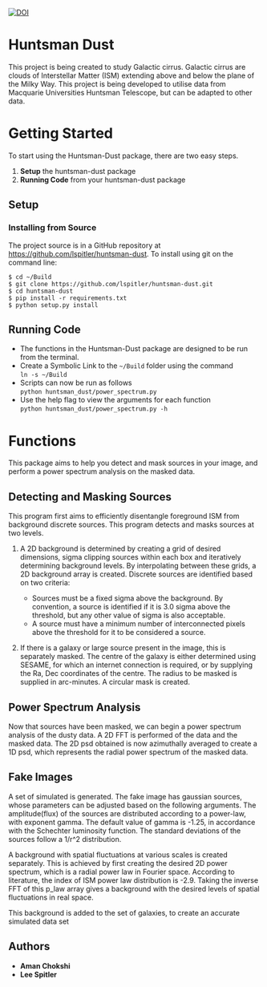 [![DOI](https://zenodo.org/badge/DOI/10.5281/zenodo.1323168.svg)](https://doi.org/10.5281/zenodo.1323168)

# Huntsman Dust

This project is being created to study Galactic cirrus. Galactic cirrus are
clouds of Interstellar Matter (ISM) extending above and below the plane of
the Milky Way. This project is being developed to utilise data from Macquarie
Universities Huntsman Telescope, but can be adapted to other data.

# Getting Started

To start using the Huntsman-Dust package, there are two easy steps.

1. **Setup** the huntsman-dust package
2. **Running Code** from your huntsman-dust package

## Setup
### Installing from Source

The project source is in a GitHub repository at https://github.com/lspitler/huntsman-dust. To install using git on the command line:  

```
$ cd ~/Build  
$ git clone https://github.com/lspitler/huntsman-dust.git  
$ cd huntsman-dust  
$ pip install -r requirements.txt  
$ python setup.py install   
```

## Running Code

* The functions in the Huntsman-Dust package are designed to be run from the terminal.  
* Create a Symbolic Link to the `~/Build` folder using the command  
`ln -s ~/Build`  
* Scripts can now be run as follows   
`python huntsman_dust/power_spectrum.py`  
* Use the help flag to view the arguments for each function   
 `python huntsman_dust/power_spectrum.py -h`


# Functions

This package aims to help you detect and mask sources in your image, and
perform a power spectrum analysis on the masked data.

## Detecting and Masking Sources

This program first aims to efficiently disentangle foreground ISM from
background discrete sources. This program detects and masks sources at two
levels.

1.  A 2D background is determined by creating a grid of desired
    dimensions, sigma clipping sources within each box and iteratively
    determining background levels. By interpolating between these
    grids, a 2D background array is created. Discrete sources are
    identified based on two criteria:
     * Sources must be a fixed sigma above the background.
       By convention, a source is identified if it is 3.0 sigma
       above the threshold, but any other value of sigma is also
       acceptable.
     * A source must have a minimum number of interconnected
       pixels above the threshold for it to be considered a source.

2. If there is a galaxy or large source present in the image, this is
   separately masked. The centre of the galaxy is either determined
   using SESAME, for which an internet connection is required, or by
   supplying the Ra, Dec coordinates of the centre. The radius to be
   masked is supplied in arc-minutes. A circular mask is created.       



## Power Spectrum Analysis

Now that sources have been masked, we can begin a power spectrum analysis
of the dusty data. A 2D FFT is performed of the data and the masked data.
The 2D psd obtained is now azimuthally averaged to create a 1D psd, which
represents the radial power spectrum of the masked data.

## Fake Images

A set of simulated is generated. The fake image has gaussian sources, whose
parameters can be adjusted based on the following arguments. The amplitude(flux)
of the sources are distributed according to a power-law, with exponent gamma. The
default value of gamma is -1.25, in accordance with the Schechter luminosity
function. The standard deviations of the sources follow a 1/r^2 distribution.

A background with spatial fluctuations at various scales is created separately.
This is achieved by first creating the desired 2D power spectrum, which is a
radial power law in Fourier space. According to literature, the index of ISM
power law distribution is -2.9. Taking the inverse FFT of this p_law array gives
a background with the desired levels of spatial fluctuations in real space.

This background is added to the set of galaxies, to create an accurate simulated
data set


## Authors

* **Aman Chokshi**
* **Lee Spitler**
